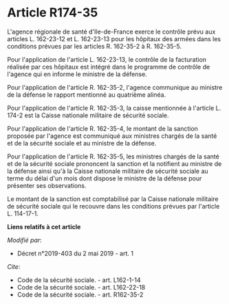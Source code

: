 # Article R174-35

L'agence régionale de santé d'Ile-de-France exerce le contrôle prévu aux articles L. 162-23-12 et L. 162-23-13 pour les
hôpitaux des armées dans les conditions prévues par les articles R. 162-35-2 à R. 162-35-5.

Pour l'application de l'article L. 162-23-13, le contrôle de la facturation réalisée par ces hôpitaux est intégré dans le
programme de contrôle de l'agence qui en informe le ministre de la défense.

Pour l'application de l'article R. 162-35-2, l'agence communique au ministre de la défense le rapport mentionné au quatrième
alinéa.

Pour l'application de l'article R. 162-35-3, la caisse mentionnée à l'article L. 174-2 est la Caisse nationale militaire de
sécurité sociale.

Pour l'application de l'article R. 162-35-4, le montant de la sanction proposée par l'agence est communiqué aux ministres
chargés de la santé et de la sécurité sociale et au ministre de la défense.

Pour l'application de l'article R. 162-35-5, les ministres chargés de la santé et de la sécurité sociale prononcent la
sanction et la notifient au ministre de la défense ainsi qu'à la Caisse nationale militaire de sécurité sociale au terme du
délai d'un mois dont dispose le ministre de la défense pour présenter ses observations.

Le montant de la sanction est comptabilisé par la Caisse nationale militaire de sécurité sociale qui le recouvre dans les
conditions prévues par l'article L. 114-17-1.

**Liens relatifs à cet article**

_Modifié par_:

  - Décret n°2019-403 du 2 mai 2019 - art. 1

_Cite_:

  - Code de la sécurité sociale. - art. L162-1-14
  - Code de la sécurité sociale. - art. L162-22-18
  - Code de la sécurité sociale. - art. R162-35-2
